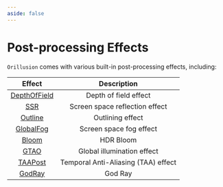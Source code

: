 ```yaml
---
aside: false
---
```

# Post-processing Effects

`Orillusion` comes with various built-in post-processing effects, including:

| Effect | Description |
| :---: | :---: |
| [DepthOfField](./post_depthOfField) | Depth of field effect |
| [SSR](./post_ssr) | Screen space reflection effect |
| [Outline](./post_outline) | Outlining effect  |
| [GlobalFog](./post_globalfog) | Screen space fog effect |
| [Bloom](./post_bloom) | HDR Bloom  |
| [GTAO](./post_gtao) | Global illumination effect  |
| [TAAPost](./post_taa) | Temporal Anti-Aliasing (TAA) effect  |
| [GodRay](./post_godRay) | God Ray  |